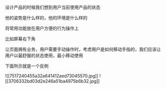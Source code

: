 设计产品的时候我们想到用户当前使用产品的状态

他的姿势是什么样的，他的环境是什么样的

将常用功能放在用户方便的行为操作上

比如屏幕右下角



让页面拥有业务，用户需要手动操作时，考虑用户是如何移动手指的，我们应该让用户以最舒服的状态使用，最小移动使用




下面所示就是一个反例


![[7517240455a32a641412aed73045570.jpg]]
![[3706332bd03d2e246a51ba4975b6b32.jpg]]